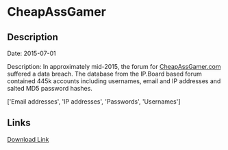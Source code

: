 # CheapAssGamer

## Description

Date: 2015-07-01

Description:
In approximately mid-2015, the forum for <a href="https://www.cheapassgamer.com" target="_blank" rel="noopener">CheapAssGamer.com</a> suffered a data breach. The database from the IP.Board based forum contained 445k accounts including usernames, email and IP addresses and salted MD5 password hashes.


['Email addresses', 'IP addresses', 'Passwords', 'Usernames']

## Links

[Download Link](https://link-to.net/1229997/286.87773544485987/dynamic/?r=aHR0cHM6Ly93d3cubWVkaWFmaXJlLmNvbS92aWV3L0Q3VFVNOWU1Q2hla3R6by9jaGVhcGFzc2dhbWVyLmNvbS9maWxl)